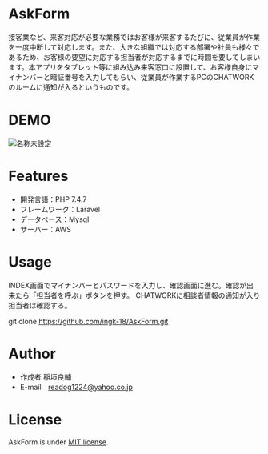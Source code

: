 # AskForm

接客業など、来客対応が必要な業務ではお客様が来客するたびに、従業員が作業を一度中断して対応します。また、大きな組織では対応する部署や社員も様々であるため、お客様の要望に対応する担当者が対応するまでに時間を要してしまいます。本アプリをタブレット等に組み込み来客窓口に設置して、お客様自身にマイナンバーと暗証番号を入力してもらい、従業員が作業するPCのCHATWORKのルームに通知が入るというものです。

# DEMO
![名称未設定](https://user-images.githubusercontent.com/64448438/97950960-e0b60280-1ddb-11eb-9548-fe966a57987b.jpg)

# Features

* 開発言語：PHP 7.4.7
* フレームワーク：Laravel
* データベース：Mysql
* サーバー：AWS

# Usage
INDEX画面でマイナンバーとパスワードを入力し、確認画面に進む。確認が出来たら「担当者を呼ぶ」ボタンを押す。
CHATWORKに相談者情報の通知が入り担当者は確認する。

git clone https://github.com/ingk-18/AskForm.git

# Author

* 作成者 稲垣良輔
* E-mail　readog1224@yahoo.co.jp

# License
AskForm is under [MIT license](https://en.wikipedia.org/wiki/MIT_License).